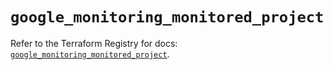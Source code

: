 # `google_monitoring_monitored_project`

Refer to the Terraform Registry for docs: [`google_monitoring_monitored_project`](https://registry.terraform.io/providers/hashicorp/google/6.31.0/docs/resources/monitoring_monitored_project).
